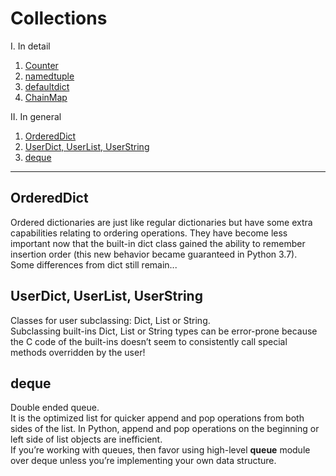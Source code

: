 # Collections  
I. In detail
1. [Counter](collections/Counter.md)  
2. [namedtuple](collections/namedtuple.md)  
3. [defaultdict](collections/defaultdict.md)  
4. [ChainMap](collections/ChainMap.md)  
  
II. In general

1. [OrderedDict](#OrderedDict)
2. [UserDict, UserList, UserString](#UserDict)
3. [deque](#deque)  

---

## OrderedDict  
Ordered dictionaries are just like regular dictionaries but have some extra capabilities relating to ordering operations. They have become less important now that the built-in dict class gained the ability to remember insertion order (this new behavior became guaranteed in Python 3.7).  
Some differences from dict still remain...  
## UserDict, UserList, UserString  
Classes for user subclassing:  Dict, List or String.  
Subclassing built-ins Dict, List or String types can be error-prone because the C code of the built-ins doesn’t seem to consistently call special methods overridden by the user!  
## deque  
Double ended queue.  
It is the optimized list for quicker append and pop operations from both sides of the list.
In Python, append and pop operations on the beginning or left side of list objects are inefficient.  
If you’re working with queues, then favor using high-level **queue** module over deque unless you’re implementing your own data structure.  


